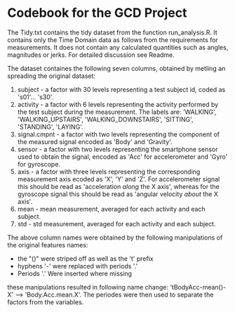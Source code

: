 Codebook for the GCD Project
============================

The Tidy.txt contains the tidy dataset from the function run_analysis.R. It contains only the Time Domain data as follows from the requirements for measurements. It does not contain any calculated quantities such as angles, magnitudes or jerks. For detailed discussion see Readme.

The dataset containes the following seven columns, obtained by metling an spreading the original dataset: 

1. subject - a factor with 30 levels representing a test subject id, coded as 's01'... 's30'.
2. activity - a factor with 6 levels representing the activity performed by the test subject during the measurement. The labels are: 'WALKING', 'WALKING_UPSTAIRS', 'WALKING_DOWNSTAIRS', 'SITTING', 'STANDING', 'LAYING'.
3. signal.cmpnt - a factor with two levels representing the component of the measured signal encoded as 'Body' and 'Gravity'.
4. sensor - a factor with two levels representing the smartphone sensor used to obtain the signal, encoded as 'Acc' for accelerometer and 'Gyro' for gyroscope.
5. axis - a factor with three levels representing the corresponding measurement axis ecoded as 'X', 'Y' and 'Z'. For accelerometer signal this should be read as 'acceleration *along* the X axis', whereas for the gyroscope signal this should be read as 'angular velocity *about* the X axis'.
6. mean - mean measurement, averaged for each activity and each subject.
7. std - std measurement, averaged for each activity and each subject.

The above column names were obtained by the following manipulations of the original features names:

* the "()" were striped off as well as the 't' prefix
* hyphens '-' were replaced with periods '.'
* Periods '.' Were inserted where missing

these manipulations resulted in following name change:
'tBodyAcc-mean()-X' --> 'Body.Acc.mean.X'. The periodes were then used to separate the factors from the variables.

